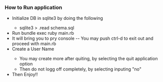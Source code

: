 <h3>How to Run application</h3>
<ul>
  <li>Initialize DB in sqlite3 by doing the following</li>
    <ul>
      <li>sqlite3 > .read schema.sql</li>
    </ul>
  <li>Run bundle exec ruby main.rb</li>
  <li>It will bring you to pry console -- You may push ctrl-d to exit out and proceed with main.rb</li>
  <li>Create a User Name</li>
    <ul>
      <li>You may create more after quiting, by selecting the quit application option</li>
      <li>Then do not logg off completely, by selecting inputing "no"</li>
    </ul>
  <li>Then Enjoy!!</li>
</ul>
